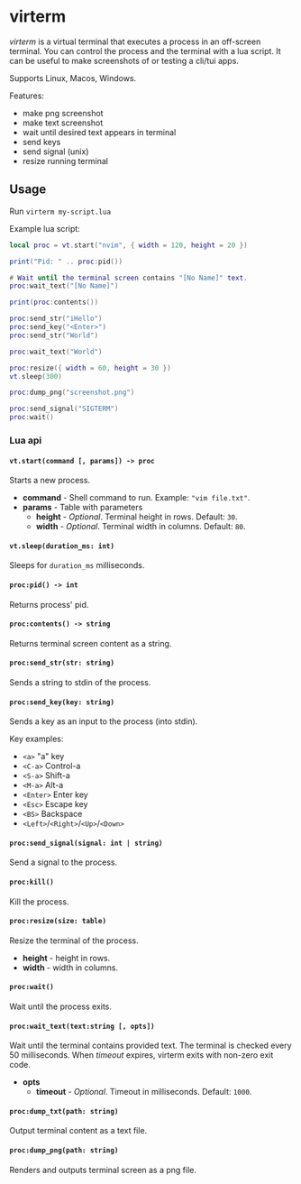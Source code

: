 # virterm

_virterm_ is a virtual terminal that executes a process in an off-screen
terminal. You can control the process and the terminal with a lua script. It
can be useful to make screenshots of or testing a cli/tui apps.

Supports Linux, Macos, Windows.

Features:

- make png screenshot
- make text screenshot
- wait until desired text appears in terminal
- send keys
- send signal (unix)
- resize running terminal

## Usage

Run `virterm my-script.lua`

Example lua script:

```lua
local proc = vt.start("nvim", { width = 120, height = 20 })

print("Pid: " .. proc:pid())

# Wait until the terminal screen contains "[No Name]" text.
proc:wait_text("[No Name]")

print(proc:contents())

proc:send_str("iHello")
proc:send_key("<Enter>")
proc:send_str("World")

proc:wait_text("World")

proc:resize({ width = 60, height = 30 })
vt.sleep(300)

proc:dump_png("screenshot.png")

proc:send_signal("SIGTERM")
proc:wait()
```

### Lua api

#### `vt.start(command [, params]) -> proc`

Starts a new process.

- **command** - Shell command to run. Example: `"vim file.txt"`.
- **params** - Table with parameters
  - **height** - _Optional_. Terminal height in rows. Default: `30`.
  - **width** - _Optional_. Terminal width in columns. Default: `80`.

#### `vt.sleep(duration_ms: int)`

Sleeps for `duration_ms` milliseconds.

#### `proc:pid() -> int`

Returns process' pid.

#### `proc:contents() -> string`

Returns terminal screen content as a string.

#### `proc:send_str(str: string)`

Sends a string to stdin of the process.

#### `proc:send_key(key: string)`

Sends a key as an input to the process (into stdin).

Key examples:

- `<a>` "a" key
- `<C-a>` Control-a
- `<S-a>` Shift-a
- `<M-a>` Alt-a
- `<Enter>` Enter key
- `<Esc>` Escape key
- `<BS>` Backspace
- `<Left>`/`<Right>`/`<Up>`/`<Down>`

#### `proc:send_signal(signal: int | string)`

Send a signal to the process.

#### `proc:kill()`

Kill the process.

#### `proc:resize(size: table)`

Resize the terminal of the process.

- **height** - height in rows.
- **width** - width in columns.

#### `proc:wait()`

Wait until the process exits.

#### `proc:wait_text(text:string [, opts])`

Wait until the terminal contains provided text. The terminal is checked every
50 milliseconds. When _timeout_ expires, virterm exits with non-zero exit code.

- **opts**
  - **timeout** - _Optional_. Timeout in milliseconds. Default: `1000`.

#### `proc:dump_txt(path: string)`

Output terminal content as a text file.

#### `proc:dump_png(path: string)`

Renders and outputs terminal screen as a png file.

